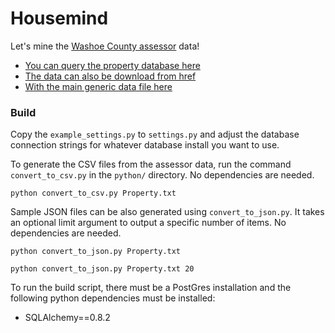 Housemind
=========

Let's mine the [Washoe County assessor](http://www.washoecounty.us/assessor) data!

* [You can query the property database here](http://www.washoecounty.us/assessor/cama/search.php)
* [The data can also be download from href](http://www.washoecounty.us/assessor/dl.htm)
* [With the main generic data file here](ftp://GenericFiles:endjob@wcftp.washoecounty.us/GNRC/generic.zip)


### Build

Copy the `example_settings.py` to `settings.py` and adjust the database connection strings for whatever database install you want to use.

To generate the CSV files from the assessor data, run the command `convert_to_csv.py` in the `python/` directory. No dependencies are needed.

    python convert_to_csv.py Property.txt

Sample JSON files can be also generated using `convert_to_json.py`. It takes an optional limit argument to output a specific number of items. No dependencies are needed.

    python convert_to_json.py Property.txt

    python convert_to_json.py Property.txt 20

To run the build script, there must be a PostGres installation and the following python dependencies must be installed:

* SQLAlchemy==0.8.2
